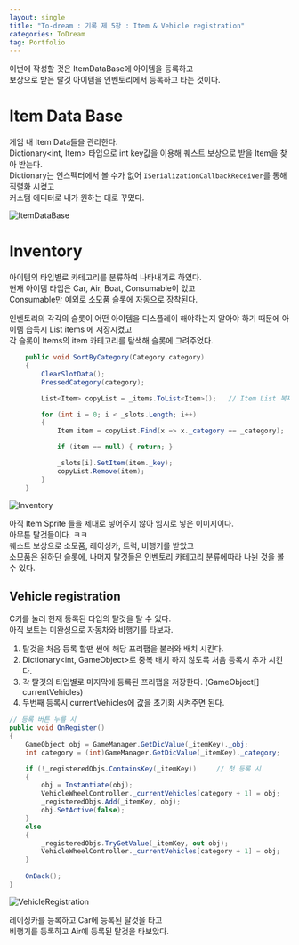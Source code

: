 ```yaml
---
layout: single 
title: "To-dream : 기록 제 5장 : Item & Vehicle registration"
categories: ToDream
tag: Portfolio
---
```


이번에 작성할 것은 ItemDataBase에 아이템을 등록하고  
보상으로 받은 탈것 아이템을 인벤토리에서 등록하고 타는 것이다.

# Item Data Base
게임 내 Item Data들을 관리한다.  
Dictionary<int, Item> 타입으로 int key값을 이용해 퀘스트 보상으로 받을 Item을 찾아 받는다.  
Dictionary는 인스펙터에서 볼 수가 없어 `ISerializationCallbackReceiver`를 통해 직렬화 시켰고  
커스텀 에디터로 내가 원하는 대로 꾸몄다.  

![ItemDataBase](https://user-images.githubusercontent.com/97664446/186098695-a98e706c-8600-48fb-b9d0-11c5b682506f.gif)  

# Inventory
아이템의 타입별로 카테고리를 분류하여 나타내기로 하였다.  
현재 아이템 타입은 Car, Air, Boat, Consumable이 있고  
Consumable만 예외로 소모품 슬롯에 자동으로 장착된다.

인벤토리의 각각의 슬롯이 어떤 아이템을 디스플레이 해야하는지 알아야 하기 때문에
아이템 습득시 List<Item> items 에 저장시켰고  
각 슬롯이 Items의 item 카테고리를 탐색해 슬롯에 그려주었다.  

```c#
    public void SortByCategory(Category category)
    {
        ClearSlotData();
        PressedCategory(category);

        List<Item> copyList = _items.ToList<Item>();   // Item List 복제하여 활용

        for (int i = 0; i < _slots.Length; i++)
        {
            Item item = copyList.Find(x => x._category == _category);

            if (item == null) { return; }

            _slots[i].SetItem(item._key);
            copyList.Remove(item);
        }
    }

```

![Inventory](https://user-images.githubusercontent.com/97664446/186101465-99c9dd8d-0556-4987-a8bd-4eb5c2a59072.gif)  

아직 Item Sprite 들을 제대로 넣어주지 않아 임시로 넣은 이미지이다.  
아무튼 탈것들이다. ㅋㅋ  
퀘스트 보상으로 소모품, 레이싱카, 트럭, 비행기를 받았고  
소모품은 왼하단 슬롯에, 나머지 탈것들은 인벤토리 카테고리 분류에따라 나뉜 것을 볼 수 있다.  

## Vehicle registration
C키를 눌러 현재 등록된 타입의 탈것을 탈 수 있다.  
아직 보트는 미완성으로 자동차와 비행기를 타보자. 

1. 탈것을 처음 등록 할땐 씬에 해당 프리팹을 불러와 배치 시킨다. 
2. Dictionary<int, GameObject>로 중복 배치 하지 않도록 처음 등록시 추가 시킨다.  
3. 각 탈것의 타입별로 마지막에 등록된 프리팹을 저장한다. (GameObject[] currentVehicles)  
4. 두번째 등록시 currentVehicles에 값을 초기화 시켜주면 된다.

```c#
// 등록 버튼 누를 시
public void OnRegister()
{
    GameObject obj = GameManager.GetDicValue(_itemKey)._obj;
    int category = (int)GameManager.GetDicValue(_itemKey)._category;

    if (!_registeredObjs.ContainsKey(_itemKey))     // 첫 등록 시
    {
        obj = Instantiate(obj);
        VehicleWheelController._currentVehicles[category + 1] = obj;
        _registeredObjs.Add(_itemKey, obj);
        obj.SetActive(false);
    }
    else
    {
        _registeredObjs.TryGetValue(_itemKey, out obj);
        VehicleWheelController._currentVehicles[category + 1] = obj;
    }
    
    OnBack();
}
```

![VehicleRegistration](https://user-images.githubusercontent.com/97664446/186103458-1c0e542a-27b8-451f-891e-e0d399672b6f.gif)  

레이싱카를 등록하고 Car에 등록된 탈것을 타고  
비행기를 등록하고 Air에 등록된 탈것을 타보았다.